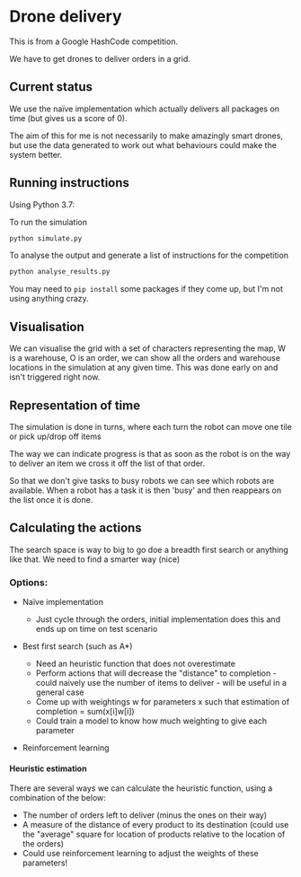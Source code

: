# Drone delivery

This is from a Google HashCode competition.

We have to get drones to deliver orders in a grid.

## Current status

We use the naïve implementation which actually delivers all packages on time (but gives us a score of 0).

The aim of this for me is not necessarily to make amazingly smart drones, but use the data generated to work out what
behaviours could make the system better.

## Running instructions

Using Python 3.7:

To run the simulation
```bash
python simulate.py
```
To analyse the output and generate a list of instructions for the competition
```bash
python analyse_results.py
```

You may need to `pip install` some packages if they come up, but I'm not using anything crazy.
## Visualisation

We can visualise the grid with a set of characters representing the map, W is a warehouse, O is an order, we can show all
the orders and warehouse locations in the simulation at any given time. This was done early on and isn't triggered right now.

## Representation of time

The simulation is done in turns, where each turn the robot can move one tile or pick up/drop off items

The way we can indicate progress is that as soon as the robot is on the way to deliver an item we cross it off the list of that order.

So that we don't give tasks to busy robots we can see which robots are available. When a robot has a task it is then 'busy' and then reappears on the list once it is done.

## Calculating the actions

The search space is way to big to go doe a breadth first search or anything like that. We need to find a smarter way (nice)

### Options:

- Naïve implementation
    - Just cycle through the orders, initial implementation does this and ends up on time on test scenario
- Best first search (such as A*)
  - Need an heuristic function that does not overestimate
  - Perform actions that will decrease the "distance" to completion - could naively use the number of items to deliver - will be useful in a general case
  - Come up with weightings w for parameters x such that estimation of completion = sum(x[i]w[i])
  - Could train a model to know how much weighting to give each parameter
  
- Reinforcement learning
  
#### Heuristic estimation

There are several ways we can calculate the heuristic function, using a combination of the below:

- The number of orders left to deliver (minus the ones on their way)
- A measure of the distance of every product to its destination (could use the "average" square for location of products relative to the location of the orders)
- Could use reinforcement learning to adjust the weights of these parameters!
